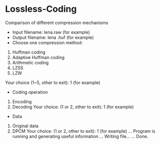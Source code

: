 # Lossless-Coding
Comparison of different compression mechanisms

* Input filename: lena.raw (for example)
* Output filename: lena .huf (for example)
* Choose one compression method:
1) Huffman coding
2) Adaptive Huffman coding
3) Arithmetic coding
4) LZSS
5) LZW

Your choice (1~5, other to exit): 1 (for example)
* Coding operation
1) Encoding
2) Decoding
Your choice: (1 or 2, other to exit): 1 (for example)

* Data
1) Original data
2) DPCM
Your choice: (1 or 2, other to exit): 1 (for example)
... Program is running and generating useful information
... Writing file...
... Done.
